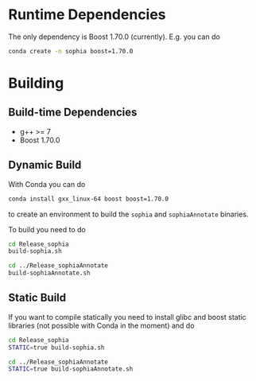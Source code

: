 
# Runtime Dependencies

The only dependency is Boost 1.70.0 (currently). E.g. you can do

```bash
conda create -n sophia boost=1.70.0
```

# Building

## Build-time Dependencies

* g++ >= 7
* Boost 1.70.0

## Dynamic Build

With Conda you can do

```bash
conda install gxx_linux-64 boost boost=1.70.0
```

to create an environment to build the `sophia` and `sophiaAnnotate` binaries.

To build you need to do

```bash
cd Release_sophia
build-sophia.sh

cd ../Release_sophiaAnnotate
build-sophiaAnnotate.sh
```


## Static Build

If you want to compile statically you need to install glibc and boost static libraries (not possible with Conda in the moment) and do

```bash
cd Release_sophia
STATIC=true build-sophia.sh

cd ../Release_sophiaAnnotate
STATIC=true build-sophiaAnnotate.sh
```
